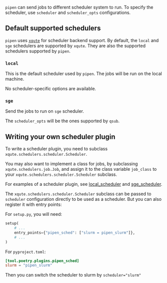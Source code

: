 
`pipen` can send jobs to different scheduler system to run. To specify the scheduler, use `scheduler` and `scheduler_opts` configurations.

## Default supported schedulers

`pipen` uses [`xqute`][1] for scheduler backend support. By default, the `local` and `sge` schedulers are supported by `xqute`. They are also the supported schedulers supported by `pipen`.

### `local`

This is the default scheduler used by `pipen`. The jobs will be run on the local machine.

No scheduler-specific options are available.

### `sge`

Send the jobs to run on `sge` scheduler.

The `scheduler_opts` will be the ones supported by `qsub`.

## Writing your own scheduler plugin

To write a scheduler plugin, you need to subclass `xqute.schedulers.scheduler.Scheduler`.

You may also want to implement a class for jobs, by subclassing `xqute.schedulers.job.Job`, and assign it to the class variable `job_class` to your `xqute.schedulers.scheduler.Scheduler` subclass.

For examples of a scheduler plugin, see [local_scheduler][2] and [sge_scheduler][3].

The `xqute.schedulers.scheduler.Scheduler` subclass can be passed to `scheduler` configuration directly to be used as a scheduler. But you can also register it with entry points:

For `setup.py`, you will need:
```python
setup(
	# ...
	entry_points={"pipen_sched": ["slurm = pipen_slurm"]},
	# ...
)
```

For `pyproject.toml`:
```toml
[tool.poetry.plugins.pipen_sched]
slurm = "pipen_slurm"
```

Then you can switch the scheduler to slurm by `scheduler="slurm"`


[1]: https://github.com/pwwang/xqute
[2]: https://github.com/pwwang/xqute/blob/master/xqute/schedulers/local_scheduler.py
[3]: https://github.com/pwwang/xqute/blob/master/xqute/schedulers/sge_scheduler.py
